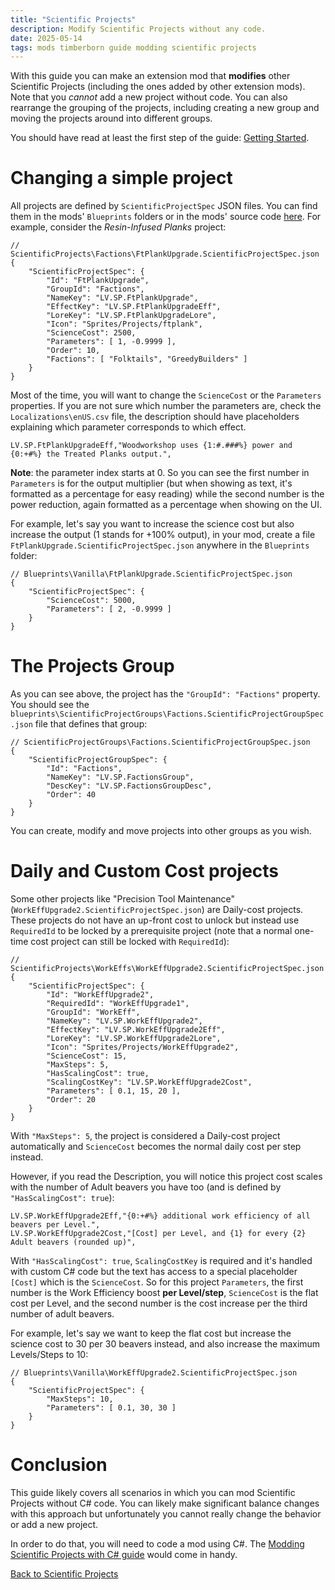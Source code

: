 ```yaml
---
title: "Scientific Projects"
description: Modify Scientific Projects without any code.
date: 2025-05-14
tags: mods timberborn guide modding scientific projects
---
```


With this guide you can make an extension mod that **modifies** other Scientific Projects (including the ones added by other extension mods). Note that you _cannot_ add a new project without code. You can also rearrange the grouping of the projects, including creating a new group and moving the projects around into different groups.

You should have read at least the first step of the guide: [Getting Started](../ModdingGuide/getting-started).

# Changing a simple project

All projects are defined by `ScientificProjectSpec` JSON files. You can find them in the mods' `Blueprints` folders or in the mods' source code [here](https://github.com/datvm/TimberbornMods/tree/master/ScientificProjects/ScientificProjects/Blueprints). For example, consider the _Resin-Infused Planks_ project:

```jsonc
// ScientificProjects\Factions\FtPlankUpgrade.ScientificProjectSpec.json
{
    "ScientificProjectSpec": {
        "Id": "FtPlankUpgrade",
        "GroupId": "Factions",
        "NameKey": "LV.SP.FtPlankUpgrade",
        "EffectKey": "LV.SP.FtPlankUpgradeEff",
        "LoreKey": "LV.SP.FtPlankUpgradeLore",
        "Icon": "Sprites/Projects/ftplank",
        "ScienceCost": 2500,
        "Parameters": [ 1, -0.9999 ],
        "Order": 10,
        "Factions": [ "Folktails", "GreedyBuilders" ]
    }
}
```

Most of the time, you will want to change the `ScienceCost` or the `Parameters` properties. If you are not sure which number the parameters are, check the `Localizations\enUS.csv` file, the description should have placeholders explaining which parameter corresponds to which effect.

```csv
LV.SP.FtPlankUpgradeEff,"Woodworkshop uses {1:#.###%} power and {0:+#%} the Treated Planks output.",
```

**Note**: the parameter index starts at 0. So you can see the first number in `Parameters` is for the output multiplier (but when showing as text, it's formatted as a percentage for easy reading) while the second number is the power reduction, again formatted as a percentage when showing on the UI.

For example, let's say you want to increase the science cost but also increase the output (1 stands for +100% output), in your mod, create a file `FtPlankUpgrade.ScientificProjectSpec.json` anywhere in the `Blueprints` folder:

```jsonc
// Blueprints\Vanilla\FtPlankUpgrade.ScientificProjectSpec.json
{
    "ScientificProjectSpec": {
        "ScienceCost": 5000,
        "Parameters": [ 2, -0.9999 ]
    }
}
```

# The Projects Group

As you can see above, the project has the `"GroupId": "Factions"` property. You should see the `blueprints\ScientificProjectGroups\Factions.ScientificProjectGroupSpec.json` file that defines that group:

```jsonc
// ScientificProjectGroups\Factions.ScientificProjectGroupSpec.json
{
    "ScientificProjectGroupSpec": {
        "Id": "Factions",
        "NameKey": "LV.SP.FactionsGroup",
        "DescKey": "LV.SP.FactionsGroupDesc",
        "Order": 40
    }
}
```

You can create, modify and move projects into other groups as you wish.

# Daily and Custom Cost projects

Some other projects like "Precision Tool Maintenance" (`WorkEffUpgrade2.ScientificProjectSpec.json`) are Daily-cost projects. These projects do not have an up-front cost to unlock but instead use `RequiredId` to be locked by a prerequisite project (note that a normal one-time cost project can still be locked with `RequiredId`):

```jsonc
// ScientificProjects\WorkEffs\WorkEffUpgrade2.ScientificProjectSpec.json
{
    "ScientificProjectSpec": {
        "Id": "WorkEffUpgrade2",
        "RequiredId": "WorkEffUpgrade1",
        "GroupId": "WorkEff",
        "NameKey": "LV.SP.WorkEffUpgrade2",
        "EffectKey": "LV.SP.WorkEffUpgrade2Eff",
        "LoreKey": "LV.SP.WorkEffUpgrade2Lore",
        "Icon": "Sprites/Projects/WorkEffUpgrade2",
        "ScienceCost": 15,
        "MaxSteps": 5,
        "HasScalingCost": true,
        "ScalingCostKey": "LV.SP.WorkEffUpgrade2Cost",
        "Parameters": [ 0.1, 15, 20 ],
        "Order": 20
    }
}
```

With `"MaxSteps": 5`, the project is considered a Daily-cost project automatically and `ScienceCost` becomes the normal daily cost per step instead.

However, if you read the Description, you will notice this project cost scales with the number of Adult beavers you have too (and is defined by `"HasScalingCost": true`):

```csv
LV.SP.WorkEffUpgrade2Eff,"{0:+#%} additional work efficiency of all beavers per Level.",
LV.SP.WorkEffUpgrade2Cost,"[Cost] per Level, and {1} for every {2} Adult beavers (rounded up)",
```

With `"HasScalingCost": true`, `ScalingCostKey` is required and it's handled with custom C# code but the text has access to a special placeholder `[Cost]` which is the `ScienceCost`. So for this project `Parameters`, the first number is the Work Efficiency boost **per Level/step**, `ScienceCost` is the flat cost per Level, and the second number is the cost increase per the third number of adult beavers.

For example, let's say we want to keep the flat cost but increase the science cost to 30 per 30 beavers instead, and also increase the maximum Levels/Steps to 10:

```jsonc
// Blueprints\Vanilla\WorkEffUpgrade2.ScientificProjectSpec.json
{
    "ScientificProjectSpec": {
        "MaxSteps": 10,
        "Parameters": [ 0.1, 30, 30 ]
    }
}
```

# Conclusion

This guide likely covers all scenarios in which you can mod Scientific Projects without C# code. You can likely make significant balance changes with this approach but unfortunately you cannot really change the behavior or add a new project.

In order to do that, you will need to code a mod using C#. The [Modding Scientific Projects with C# guide](./coding) would come in handy.

[Back to Scientific Projects](./)